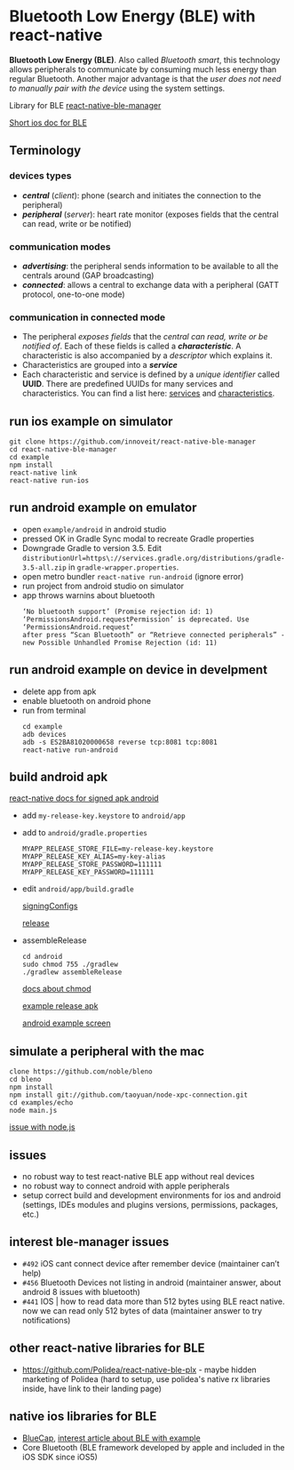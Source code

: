 # Bluetooth Low Energy (BLE) with react-native 

**Bluetooth Low Energy (BLE)**. Also called *Bluetooth smart*, this technology allows peripherals to communicate by consuming much less energy than regular Bluetooth. Another major advantage is that the *user does not need to manually pair with the device* using the system settings.

Library for BLE [react-native-ble-manager](https://github.com/innoveit/react-native-ble-manager)

[Short ios doc for BLE](https://codeburst.io/getting-started-with-bluetooth-low-energy-on-ios-ada3090fc9cc)

## Terminology
### devices types
- **_central_** (*client*): phone (search and initiates the connection to the peripheral)
- **_peripheral_** (*server*): heart rate monitor (exposes fields that the central can read, write or be notified)
### communication modes
- **_advertising_**: the peripheral sends information to be available to all the centrals around (GAP broadcasting)
- **_connected_**: allows a central to exchange data with a peripheral (GATT protocol, one-to-one mode)
### communication in connected mode
- The peripheral *exposes fields* that the *central can read, write or be notified of*. Each of these fields is called a **_characteristic_**. A characteristic is also accompanied by a *descriptor* which explains it.
- Characteristics are grouped into a **_service_**
- Each characteristic and service is defined by a *unique identifier* called **UUID**. There are predefined UUIDs for many services and characteristics. You can find a list here: [services](https://www.bluetooth.com/specifications/gatt/services) and [characteristics](https://www.bluetooth.com/specifications/gatt/characteristics). 

## run ios example on simulator

```
git clone https://github.com/innoveit/react-native-ble-manager
cd react-native-ble-manager
cd example
npm install
react-native link
react-native run-ios
```

## run android example on emulator
- open `example/android` in android studio
- pressed OK in Gradle Sync modal to recreate Gradle properties
- Downgrade Gradle to version 3.5. Edit `distributionUrl=https\://services.gradle.org/distributions/gradle-3.5-all.zip` in `gradle-wrapper.properties`.
- open metro bundler `react-native run-android` (ignore error)
- run project from android studio on simulator
- app throws warnins about bluetooth
  ```
  ‘No bluetooth support’ (Promise rejection id: 1)
  ‘PermissionsAndroid.requestPermission’ is deprecated. Use ‘PermissionsAndroid.request’ 
  after press “Scan Bluetooth” or “Retrieve connected peripherals” - new Possible Unhandled Promise Rejection (id: 11)
  ```

## run android example on device in develpment
- delete app from apk
- enable bluetooth on android phone
- run from terminal
  ```
  cd example
  adb devices
  adb -s ES2BA81020000658 reverse tcp:8081 tcp:8081
  react-native run-android
  ```

## build android apk

[react-native docs for signed apk android](https://facebook.github.io/react-native/docs/signed-apk-android)

- add `my-release-key.keystore` to `android/app`
- add to `android/gradle.properties`
  ```
  MYAPP_RELEASE_STORE_FILE=my-release-key.keystore
  MYAPP_RELEASE_KEY_ALIAS=my-key-alias
  MYAPP_RELEASE_STORE_PASSWORD=111111
  MYAPP_RELEASE_KEY_PASSWORD=111111
  ```

- edit `android/app/build.gradle`

  [signingConfigs](https://github.com/idriuk2/rntest/blob/google_maps_android/android/app/build.gradle#L112)

  [release](https://github.com/idriuk2/rntest/blob/google_maps_android/android/app/build.gradle#L135)
  
- assembleRelease
  ``` 
  cd android
  sudo chmod 755 ./gradlew
  ./gradlew assembleRelease
  ```
  [docs about chmod](http://osxh.ru/content/chmod)

  [example release apk](https://github.com/idriuk2/ble/blob/master/ble-manager-example-app-release.apk)

  [android example screen](https://github.com/idriuk2/ble/blob/master/android_ble_screen.png)

## simulate a peripheral with the mac
  ```
  clone https://github.com/noble/bleno
  cd bleno
  npm install
  npm install git://github.com/taoyuan/node-xpc-connection.git
  cd examples/echo
  node main.js
  ```
  [issue with node.js](https://github.com/sandeepmistry/node-xpc-connection/issues/24#issuecomment-451629018)

## issues
- no robust way to test react-native BLE app without real devices
- no robust way to connect android with apple peripherals
- setup correct build and development environments for ios and android (settings, IDEs modules and plugins versions, permissions, packages, etc.)

## interest ble-manager issues
- `#492` iOS cant connect device after remember device (maintainer can’t help)
- `#456` Bluetooth Devices not listing in android (maintainer answer, about android 8 issues with bluetooth)
- `#441` IOS | how to read data more than 512 bytes using BLE react native. now we can read only 512 bytes of data (maintainer answer to try notifications)

## other react-native libraries for BLE
- https://github.com/Polidea/react-native-ble-plx - maybe hidden marketing of Polidea (hard to setup, use polidea's native rx libraries inside, have link to their landing page)

## native ios libraries for BLE
- [BlueCap](https://github.com/troystribling/BlueCap), [interest article about BLE with example](https://codeburst.io/getting-started-with-bluetooth-low-energy-on-ios-ada3090fc9cc)
- Core Bluetooth (BLE framework developed by apple and included in the iOS SDK since iOS5)